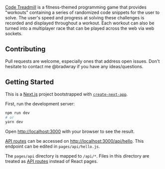[Code Treadmill](https://www.code-treadmill/) is a fitness-themed programming game that provides "workouts" containing a series of randomized code snippets for the user to solve. The user's speed and progress at solving these challenges is recorded and displayed throughout a workout. Each workout can also be turned into a multiplayer race that can be played across the web via web sockets.

## Contributing

Pull requests are welcome, especially ones that address open issues. Don't hesitate to contact me @bradwray if you have any ideas/questions.

## Getting Started

This is a [Next.js](https://nextjs.org/) project bootstrapped with [`create-next-app`](https://github.com/vercel/next.js/tree/canary/packages/create-next-app).

First, run the development server:

```bash
npm run dev
# or
yarn dev
```

Open [http://localhost:3000](http://localhost:3000) with your browser to see the result.

[API routes](https://nextjs.org/docs/api-routes/introduction) can be accessed on [http://localhost:3000/api/hello](http://localhost:3000/api/hello). This endpoint can be edited in `pages/api/hello.js`.

The `pages/api` directory is mapped to `/api/*`. Files in this directory are treated as [API routes](https://nextjs.org/docs/api-routes/introduction) instead of React pages.
